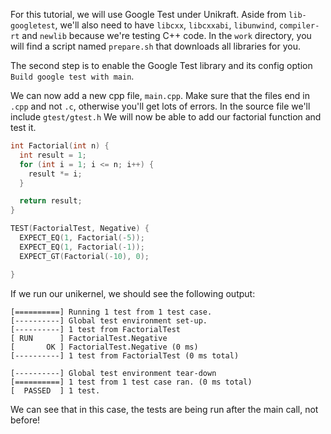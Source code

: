 For this tutorial, we will use Google Test under Unikraft.
Aside from `lib-googletest`, we'll also need to have `libcxx`, `libcxxabi`, `libunwind`, `compiler-rt` and `newlib` because we're testing C++ code.
In the `work` directory, you will find a script named `prepare.sh` that downloads all libraries for you.

The second step is to enable the Google Test library and its config option `Build google test with main`.

We can now add a new cpp file, `main.cpp`.
Make sure that the files end in `.cpp` and not `.c`, otherwise you'll get lots of errors.
In the source file we'll include `gtest/gtest.h`
We will now be able to add our factorial function and test it.

```C++
int Factorial(int n) {
  int result = 1;
  for (int i = 1; i <= n; i++) {
    result *= i;
  }

  return result;
}

TEST(FactorialTest, Negative) {
  EXPECT_EQ(1, Factorial(-5));
  EXPECT_EQ(1, Factorial(-1));
  EXPECT_GT(Factorial(-10), 0);

}
```

If we run our unikernel, we should see the following output:

```
[==========] Running 1 test from 1 test case.
[----------] Global test environment set-up.
[----------] 1 test from FactorialTest
[ RUN      ] FactorialTest.Negative
[       OK ] FactorialTest.Negative (0 ms)
[----------] 1 test from FactorialTest (0 ms total)

[----------] Global test environment tear-down
[==========] 1 test from 1 test case ran. (0 ms total)
[  PASSED  ] 1 test.
```

We can see that in this case, the tests are being run after the main call, not before!
